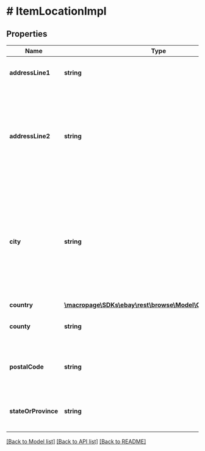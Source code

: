 # # ItemLocationImpl

## Properties

Name | Type | Description | Notes
------------ | ------------- | ------------- | -------------
**addressLine1** | **string** | The first line of the street address. | [optional] 
**addressLine2** | **string** | The second line of the street address. This field may contain such values as an apartment or suite number. | [optional] 
**city** | **string** | The city in which the item is located. Restriction: This field is populated in the search method response only when fieldgroups &#x3D; EXTENDED. | [optional] 
**country** | [**\macropage\SDKs\ebay\rest\browse\Model\CountryCodeEnum**](CountryCodeEnum.md) |  | [optional] 
**county** | **string** | The county in which the item is located. | [optional] 
**postalCode** | **string** | The postal code (or zip code in US) where the item is located. | [optional] 
**stateOrProvince** | **string** | The state or province in which the item is located. | [optional] 

[[Back to Model list]](../../README.md#documentation-for-models) [[Back to API list]](../../README.md#documentation-for-api-endpoints) [[Back to README]](../../README.md)



